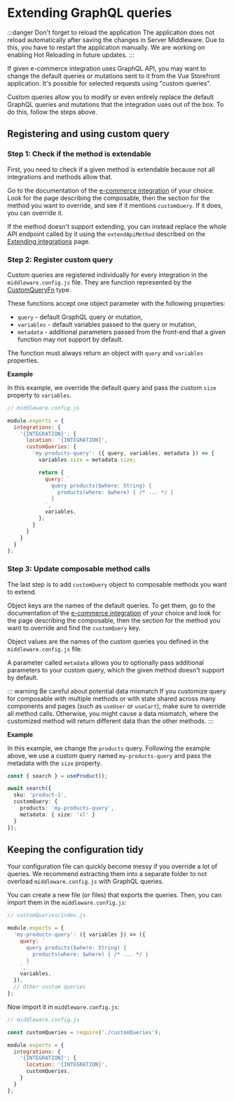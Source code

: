 # Extending GraphQL queries

:::danger Don't forget to reload the application
The application does not reload automatically after saving the changes in Server Middleware. Due to this, you have to restart the application manually. We are working on enabling Hot Reloading in future updates.
:::

If given e-commerce integration uses GraphQL API, you may want to change the default queries or mutations sent to it from the Vue Storefront application. It's possible for selected requests using "custom queries".

Custom queries allow you to modify or even entirely replace the default GraphQL queries and mutations that the integration uses out of the box. To do this, follow the steps above.

## Registering and using custom query

### Step 1: Check if the method is extendable

First, you need to check if a given method is extendable because not all integrations and methods allow that.

Go to the documentation of the [e-commerce integration](/integrations) of your choice. Look for the page describing the composable, then the section for the method you want to override, and see if it mentions `customQuery`. If it does, you can override it.

If the method doesn't support extending, you can instead replace the whole API endpoint called by it using the `extendApiMethod` described on the [Extending integrations](/integrate/extending-integrations.html) page.

### Step 2: Register custom query

Custom queries are registered individually for every integration in the `middleware.config.js` file. They are function represented by the [CustomQueryFn](/reference/api/core.customqueryfn.html) type.

These functions accept one object parameter with the following properties:

* `query` - default GraphQL query or mutation,
* `variables` - default variables passed to the query or mutation,
* `metadata` - additional parameters passed from the front-end that a given function may not support by default.

The function must always return an object with `query` and `variables` properties.

**Example**

In this example, we override the default query and pass the custom `size` property to `variables`.

```javascript
// middleware.config.js

module.exports = {
  integrations: {
    '{INTEGRATION}': {
      location: '{INTEGRATION}',
      customQueries: {
        'my-products-query': ({ query, variables, metadata }) => {
          variables.size = metadata.size;

          return {
            query: `
              query products($where: String) {
                products(where: $where) { /* ... */ }
              }
            `,
            variables,
          };
        }
      }
    }
  }
};
```

### Step 3: Update composable method calls

The last step is to add `customQuery` object to composable methods you want to extend.

Object keys are the names of the default queries. To get them, go to the documentation of the [e-commerce integration](/integrations) of your choice and look for the page describing the composable, then the section for the method you want to override and find the `customQuery` key.

Object values are the names of the custom queries you defined in the `middleware.config.js` file.

A parameter called `metadata` allows you to optionally pass additional parameters to your custom query, which the given method doesn't support by default.

::: warning Be careful about potential data mismatch
If you customize query for composable with multiple methods or with state shared across many components and pages (such as `useUser` or `useCart`), make sure to override all method calls. Otherwise, you might cause a data mismatch, where the customized method will return different data than the other methods.
:::

**Example**

In this example, we change the `products` query. Following the example above, we use a custom query named `my-products-query` and pass the metadata with the `size` property.

```typescript
const { search } = useProduct();

await search({
  sku: 'product-1',
  customQuery: {
    products: 'my-products-query',
    metadata: { size: 'xl' }
  }
}); 
```

## Keeping the configuration tidy

Your configuration file can quickly become messy if you override a lot of queries. We recommend extracting them into a separate folder to not overload `middleware.config.js` with GraphQL queries.

You can create a new file (or files) that exports the queries. Then, you can import them in the `middleware.config.js`:

```javascript
// customQueries/index.js

module.exports = {
  'my-products-query': ({ variables }) => ({
    query: `
      query products($where: String) {
        products(where: $where) { /* ... */ }
      }
    `,
    variables,
  }),
  // Other custom queries
};
```

Now import it in `middleware.config.js`:

```javascript
// middleware.config.js

const customQueries = require('./customQueries');

module.exports = {
  integrations: {
    '{INTEGRATION}': {
      location: '{INTEGRATION}',
      customQueries,
    }
  }
};
```
